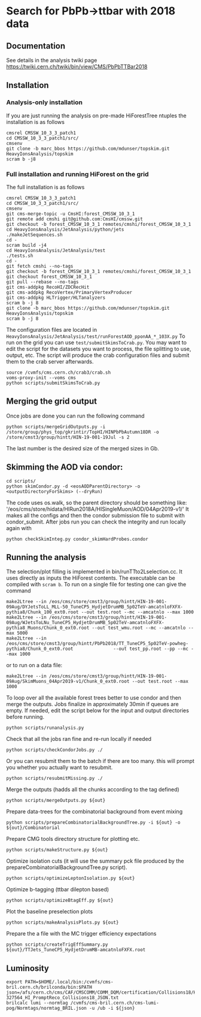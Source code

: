 # Search for PbPb->ttbar with 2018 data

## Documentation
 
See details in the analysis twiki page https://twiki.cern.ch/twiki/bin/view/CMS/PbPbTTBar2018

## Installation

### Analysis-only installation

If you are just running the analysis on pre-made HiForestTree ntuples the installation is as follows

```
cmsrel CMSSW_10_3_3_patch1
cd CMSSW_10_3_3_patch1/src/
cmsenv
git clone -b marc_bbos https://github.com/mdunser/topskim.git HeavyIonsAnalysis/topskim
scram b -j8
```
 

### Full installation and running HiForest on the grid

The full installation is as follows

```
cmsrel CMSSW_10_3_3_patch1
cd CMSSW_10_3_3_patch1/src/
cmsenv
git cms-merge-topic -u CmsHI:forest_CMSSW_10_3_1
git remote add cmshi git@github.com:CmsHI/cmssw.git
git checkout -b forest_CMSSW_10_3_1 remotes/cmshi/forest_CMSSW_10_3_1
cd HeavyIonsAnalysis/JetAnalysis/python/jets
./makeJetSequences.sh
cd -
scram build -j4
cd HeavyIonsAnalysis/JetAnalysis/test
./tests.sh
cd -
git fetch cmshi --no-tags
git checkout -b forest_CMSSW_10_3_1 remotes/cmshi/forest_CMSSW_10_3_1
git checkout forest_CMSSW_10_3_1 
git pull --rebase --no-tags
git cms-addpkg RecoHI/ZDCRecHit
git cms-addpkg RecoVertex/PrimaryVertexProducer
git cms-addpkg HLTrigger/HLTanalyzers
scram b -j 8
git clone -b marc_bbos https://github.com/mdunser/topskim.git HeavyIonsAnalysis/topskim
scram b -j 8
```

The configuration files are located in `HeavyIonsAnalysis/JetAnalysis/test/runForestAOD_pponAA_*_103X.py`
To run on the grid you can use `test/submitSkimsToCrab.py`.
You may want to edit the script for the datasets you want to process, 
the file splitting to use, output, etc. The script will produce the crab configuration files
and submit them to the crab server afterwards. 

```
source /cvmfs/cms.cern.ch/crab3/crab.sh
voms-proxy-init --voms cms
python scripts/submitSkimsToCrab.py
```

## Merging the grid output

Once jobs are done you can run the following command

```
python scripts/mergeGridOutputs.py -i /store/group/phys_top/gkrintir/TopHI/HINPbPbAutumn18DR -o /store/cmst3/group/hintt/HIN-19-001-19Jul -s 2
```

The last number is the desired size of the merged sizes in Gb.

## Skimming the AOD via condor:

```
cd scripts/
python skimCondor.py -d <eosAODParentDirectory> -o <outputDirectoryForSkims> (--dryRun)
```

The code uses os.walk, so the parent directory should be something like: '/eos/cms/store/hidata/HIRun2018A/HISingleMuon/AOD/04Apr2019-v1/'
It makes all the configs and then the condor submission file to submit with condor_submit.
After jobs run you can check the integrity and run locally again with

```
python checkSkimInteg.py condor_skimHardProbes.condor
```

## Running the analysis

The selection/plot filling is implemented in bin/runTTto2Lselection.cc.
It uses directly as inputs the HiForest contents.
The executable can be compiled with `scram b`.
To run on a single file for testing one  can give the command
```
make2Ltree --in /eos/cms/store/cmst3/group/hintt/HIN-19-001-09Aug/DYJetsToLL_MLL-50_TuneCP5_HydjetDrumMB_5p02TeV-amcatnloFXFX-pythia8/Chunk_100_ext0.root --out test.root --mc --amcatnlo --max 1000
make2Ltree --in /eos/cms/store/cmst3/group/hintt/HIN-19-001-09Aug/WJetsToLNu_TuneCP5_HydjetDrumMB_5p02TeV-amcatnloFXFX-pythia8_Muons/Chunk_0_ext0.root --out test_wmu.root --mc --amcatnlo --max 5000
make2Ltree --in /eos/cms/store/cmst3/group/hintt/PbPb2018/TT_TuneCP5_5p02TeV-powheg-pythia8/Chunk_0_ext0.root               --out test_pp.root --pp --mc --max 1000
```
or to run on a data file:
```
make2Ltree --in /eos/cms/store/cmst3/group/hintt/HIN-19-001-09Aug/SkimMuons_04Apr2019-v1/Chunk_0_ext0.root --out test.root --max 1000
```

To loop over all the available forest trees better to use condor and then merge the outputs.
Jobs finalize in approximately 30min if queues are empty.
If needed, edit the script below for the input and output directories before running.
```
python scripts/runanalysis.py
```

Check that all the jobs ran fine and re-run locally if needed
```
python scripts/checkCondorJobs.py ./
```

Or you can resubmit them to the batch if there are too many. this will prompt you whether you actually want to resubmit.
```
python scripts/resubmitMissing.py ./
```

Merge the outputs (hadds all the chunks according to the tag defined)
```
python scripts/mergeOutputs.py ${out}
```

Prepare data-trees for the combinatorial background from event mixing
```
python scripts/prepareCombinatorialBackgroundTree.py -i ${out} -o ${out}/Combinatorial
```

Prepare CMG tools directory structure for plotting etc.
```
python scripts/makeStructure.py ${out}
```

Optimize isolation cuts (it will use the summary pck file produced by the prepareCombinatorialBackgroundTree.py script).
```
python scripts/optimizeLeptonIsolation.py ${out}
```

Optimize b-tagging (ttbar dilepton based)
```
python scripts/optimizeBtagEff.py ${out}
```

Plot the baseline preselection plots
```
python scripts/makeAnalysisPlots.py ${out}
```

Prepare the a file with the MC trigger efficiency expectations
```
python scripts/createTrigEffSummary.py ${out}/TTJets_TuneCP5_HydjetDrumMB-amcatnloFXFX.root
```


## Luminosity

```
export PATH=$HOME/.local/bin:/cvmfs/cms-bril.cern.ch/brilconda/bin:$PATH
json=/afs/cern.ch/cms/CAF/CMSCOMM/COMM_DQM/certification/Collisions18/HI/PromptReco/Cert_326381-327564_HI_PromptReco_Collisions18_JSON.txt
brilcalc lumi --normtag /cvmfs/cms-bril.cern.ch/cms-lumi-pog/Normtags/normtag_BRIL.json -u /ub -i ${json}
```
